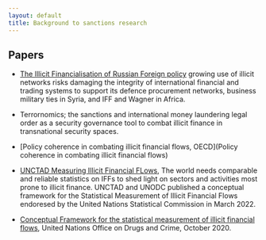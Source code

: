 ```yaml
---
layout: default
title: Background to sanctions research
---
```


## Papers

- [ The Illicit Financialisation of Russian Foreign policy](russias_illicit_networks.md) growing use of illicit networks risks damaging the integrity of international financial and trading systems to support its defence procurement networks, business military ties in Syria, and IFF and Wagner in Africa.

- Terrornomics; the sanctions and international money laundering legal order as a security governance tool to combat illicit finance in transnational security spaces. 

- [Policy coherence in combating illicit financial flows, OECD](Policy coherence in combating illicit financial flows)
- [UNCTAD Measuring Illicit Financial FLows](https://unctad.org/news/first-ever-official-data-illicit-financial-flows-now-available), The world needs comparable and reliable statistics on IFFs to shed light on sectors and activities most prone to illicit finance. UNCTAD and UNODC published a conceptual framework for the Statistical Measurement of Illicit Financial Flows endoresed by the United Nations Statistical Commission in March 2022. 

- [Conceptual Framework for the statistical measurement of illicit financial flows](https://unctad.org/system/files/official-document/IFF_Conceptual_Framework_EN.pdf), United Nations Office on Drugs and Crime, October 2020.

